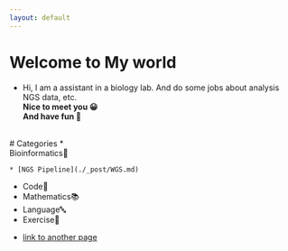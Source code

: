 ```yaml
---
layout: default
---
```

# Welcome to My world
* Hi, I am a assistant in a biology lab. And do some jobs about analysis NGS data, etc.
<br>**Nice to meet you 😀** 
<br>**And have fun 🎃**
<br>
# Categories
* <dt>Bioinformatics🥢</dt>

	* [NGS Pipeline](./_post/WGS.md) 
* <dt> Code🐎</dt>
* <dt>Mathematics📚</dt>
* <dt>Language🔤</dt>
* <dt>Exercise💪</dt>

* [link to another page](./another-page.html)

